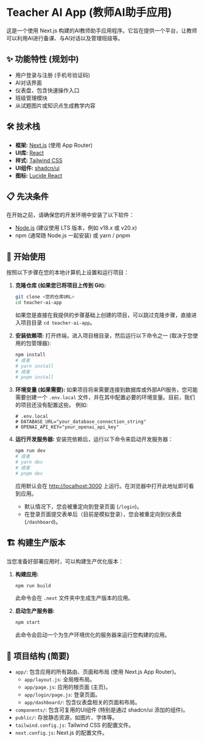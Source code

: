 # Teacher AI App (教师AI助手应用)

这是一个使用 Next.js 构建的AI教师助手应用程序。它旨在提供一个平台，让教师可以利用AI进行备课、与AI对话以及管理班级等。

## ✨ 功能特性 (规划中)

*   用户登录与注册 (手机号验证码)
*   AI对话界面
*   仪表盘，包含快速操作入口
*   班级管理模块
*   从试题图片或知识点生成教学内容

## 🛠️ 技术栈

*   **框架:** [Next.js](https://nextjs.org/) (使用 App Router)
*   **UI库:** [React](https://reactjs.org/)
*   **样式:** [Tailwind CSS](https://tailwindcss.com/)
*   **UI组件:** [shadcn/ui](https://ui.shadcn.com/)
*   **图标:** [Lucide React](https://lucide.dev/)

## 📋 先决条件

在开始之前，请确保您的开发环境中安装了以下软件：

*   [Node.js](https://nodejs.org/) (建议使用 LTS 版本，例如 v18.x 或 v20.x)
*   npm (通常随 Node.js 一起安装) 或 yarn / pnpm

## 🚀 开始使用

按照以下步骤在您的本地计算机上设置和运行项目：

1.  **克隆仓库 (如果您已将项目上传到 Git):**
    ```bash
    git clone <您的仓库URL>
    cd teacher-ai-app 
    ```
    如果您是直接在我提供的步骤基础上创建的项目，可以跳过克隆步骤，直接进入项目目录 `cd teacher-ai-app`。

2.  **安装依赖项:**
    打开终端，进入项目根目录，然后运行以下命令之一 (取决于您使用的包管理器):
    ```bash
    npm install
    # 或者
    # yarn install
    # 或者
    # pnpm install
    ```

3.  **环境变量 (如果需要):**
    如果项目将来需要连接到数据库或外部API服务，您可能需要创建一个 `.env.local` 文件，并在其中配置必要的环境变量。目前，我们的项目还没有配置这些。
    例如:
    ```env
    # .env.local
    # DATABASE_URL="your_database_connection_string"
    # OPENAI_API_KEY="your_openai_api_key"
    ```

4.  **运行开发服务器:**
    安装完依赖后，运行以下命令来启动开发服务器：
    ```bash
    npm run dev
    # 或者
    # yarn dev
    # 或者
    # pnpm dev
    ```
    应用默认会在 [http://localhost:3000](http://localhost:3000) 上运行。在浏览器中打开此地址即可看到应用。

    *   默认情况下，您会被重定向到登录页面 (`/login`)。
    *   在登录页面提交表单后（目前是模拟登录），您会被重定向到仪表盘 (`/dashboard`)。

## 🏗️ 构建生产版本

当您准备好部署应用时，可以构建生产优化版本：

1.  **构建应用:**
    ```bash
    npm run build
    ```
    此命令会在 `.next` 文件夹中生成生产版本的应用。

2.  **启动生产服务器:**
    ```bash
    npm start
    ```
    此命令会启动一个为生产环境优化的服务器来运行您构建的应用。

## 📂 项目结构 (简要)

*   `app/`: 包含应用的所有路由、页面和布局 (使用 Next.js App Router)。
    *   `app/layout.js`: 全局根布局。
    *   `app/page.js`: 应用的根页面 (主页)。
    *   `app/login/page.js`: 登录页面。
    *   `app/dashboard/`: 包含仪表盘相关的页面和布局。
*   `components/`: 包含可复用的UI组件 (特别是通过 shadcn/ui 添加的组件)。
*   `public/`: 存放静态资源，如图片、字体等。
*   `tailwind.config.js`: Tailwind CSS 的配置文件。
*   `next.config.js`: Next.js 的配置文件。
